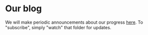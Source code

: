 # Our blog

We will make periodic announcements about our progress [here](https://github.com/xcist/documentation/_posts). To "subscribe", simply "watch" that folder for updates.
